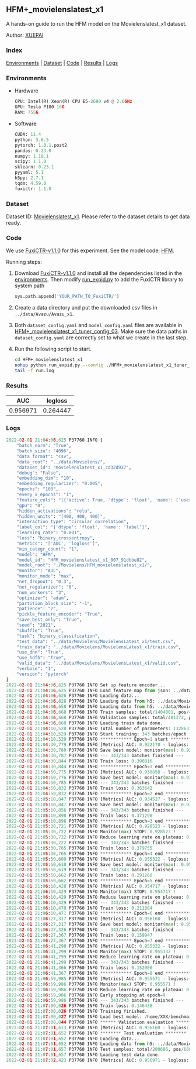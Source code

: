 ## HFM+_movielenslatest_x1

A hands-on guide to run the HFM model on the Movielenslatest_x1 dataset.

Author: [XUEPAI](https://github.com/xue-pai)

### Index
[Environments](#Environments) | [Dataset](#Dataset) | [Code](#Code) | [Results](#Results) | [Logs](#Logs)

### Environments
+ Hardware

  ```python
  CPU: Intel(R) Xeon(R) CPU E5-2690 v4 @ 2.6GHz
  GPU: Tesla P100 16G
  RAM: 755G

  ```

+ Software

  ```python
  CUDA: 11.4
  python: 3.6.5
  pytorch: 1.0.1.post2
  pandas: 0.23.0
  numpy: 1.18.1
  scipy: 1.1.0
  sklearn: 0.23.1
  pyyaml: 5.1
  h5py: 2.7.1
  tqdm: 4.59.0
  fuxictr: 1.1.0
  ```

### Dataset
Dataset ID: [Movielenslatest_x1](https://github.com/openbenchmark/BARS/blob/master/ctr_prediction/datasets/MovieLens/README.md#Movielenslatest_x1). Please refer to the dataset details to get data ready.

### Code

We use [FuxiCTR-v1.1.0](https://github.com/xue-pai/FuxiCTR/tree/v1.1.0) for this experiment. See the model code: [HFM](https://github.com/xue-pai/FuxiCTR/blob/v1.1.0/fuxictr/pytorch/models/HFM.py).

Running steps:

1. Download [FuxiCTR-v1.1.0](https://github.com/xue-pai/FuxiCTR/archive/refs/tags/v1.1.0.zip) and install all the dependencies listed in the [environments](#environments). Then modify [run_expid.py](./run_expid.py#L5) to add the FuxiCTR library to system path
    
    ```python
    sys.path.append('YOUR_PATH_TO_FuxiCTR/')
    ```

2. Create a data directory and put the downloaded csv files in `../data/Avazu/Avazu_x1`.

3. Both `dataset_config.yaml` and `model_config.yaml` files are available in [HFM+_movielenslatest_x1_tuner_config_03](./HFM+_movielenslatest_x1_tuner_config_03). Make sure the data paths in `dataset_config.yaml` are correctly set to what we create in the last step.

4. Run the following script to start.

    ```bash
    cd HFM+_movielenslatest_x1
    nohup python run_expid.py --config ./HFM+_movielenslatest_x1_tuner_config_03 --expid HFM_movielenslatest_x1_007_91dbbe82 --gpu 0 > run.log &
    tail -f run.log
    ```

### Results

| AUC | logloss  |
|:--------------------:|:--------------------:|
| 0.956971 | 0.264447  |


### Logs
```python
2022-02-01 21:04:06,625 P37760 INFO {
    "batch_norm": "True",
    "batch_size": "4096",
    "data_format": "csv",
    "data_root": "../data/Movielens/",
    "dataset_id": "movielenslatest_x1_cd32d937",
    "debug": "False",
    "embedding_dim": "10",
    "embedding_regularizer": "0.005",
    "epochs": "100",
    "every_x_epochs": "1",
    "feature_cols": "[{'active': True, 'dtype': 'float', 'name': ['user_id', 'item_id', 'tag_id'], 'type': 'categorical'}]",
    "gpu": "0",
    "hidden_activations": "relu",
    "hidden_units": "[400, 400, 400]",
    "interaction_type": "circular_correlation",
    "label_col": "{'dtype': 'float', 'name': 'label'}",
    "learning_rate": "0.001",
    "loss": "binary_crossentropy",
    "metrics": "['AUC', 'logloss']",
    "min_categr_count": "1",
    "model": "HFM",
    "model_id": "HFM_movielenslatest_x1_007_91dbbe82",
    "model_root": "./Movielens/HFM_movielenslatest_x1/",
    "monitor": "AUC",
    "monitor_mode": "max",
    "net_dropout": "0.3",
    "net_regularizer": "0",
    "num_workers": "3",
    "optimizer": "adam",
    "partition_block_size": "-1",
    "patience": "2",
    "pickle_feature_encoder": "True",
    "save_best_only": "True",
    "seed": "2021",
    "shuffle": "True",
    "task": "binary_classification",
    "test_data": "../data/Movielens/MovielensLatest_x1/test.csv",
    "train_data": "../data/Movielens/MovielensLatest_x1/train.csv",
    "use_dnn": "True",
    "use_hdf5": "True",
    "valid_data": "../data/Movielens/MovielensLatest_x1/valid.csv",
    "verbose": "1",
    "version": "pytorch"
}
2022-02-01 21:04:06,625 P37760 INFO Set up feature encoder...
2022-02-01 21:04:06,625 P37760 INFO Load feature_map from json: ../data/Movielens/movielenslatest_x1_cd32d937/feature_map.json
2022-02-01 21:04:06,626 P37760 INFO Loading data...
2022-02-01 21:04:06,628 P37760 INFO Loading data from h5: ../data/Movielens/movielenslatest_x1_cd32d937/train.h5
2022-02-01 21:04:06,658 P37760 INFO Loading data from h5: ../data/Movielens/movielenslatest_x1_cd32d937/valid.h5
2022-02-01 21:04:06,668 P37760 INFO Train samples: total/1404801, pos/467878, neg/936923, ratio/33.31%, blocks/1
2022-02-01 21:04:06,668 P37760 INFO Validation samples: total/401372, pos/134225, neg/267147, ratio/33.44%, blocks/1
2022-02-01 21:04:06,668 P37760 INFO Loading train data done.
2022-02-01 21:04:10,528 P37760 INFO Total number of parameters: 1328631.
2022-02-01 21:04:10,529 P37760 INFO Start training: 343 batches/epoch
2022-02-01 21:04:10,529 P37760 INFO ************ Epoch=1 start ************
2022-02-01 21:04:30,779 P37760 INFO [Metrics] AUC: 0.922170 - logloss: 1.496585
2022-02-01 21:04:30,780 P37760 INFO Save best model: monitor(max): 0.922170
2022-02-01 21:04:30,787 P37760 INFO --- 343/343 batches finished ---
2022-02-01 21:04:30,844 P37760 INFO Train loss: 0.398816
2022-02-01 21:04:30,844 P37760 INFO ************ Epoch=1 end ************
2022-02-01 21:04:50,775 P37760 INFO [Metrics] AUC: 0.930850 - logloss: 0.450947
2022-02-01 21:04:50,776 P37760 INFO Save best model: monitor(max): 0.930850
2022-02-01 21:04:50,785 P37760 INFO --- 343/343 batches finished ---
2022-02-01 21:04:50,832 P37760 INFO Train loss: 0.363642
2022-02-01 21:04:50,832 P37760 INFO ************ Epoch=2 end ************
2022-02-01 21:05:10,847 P37760 INFO [Metrics] AUC: 0.934527 - logloss: 0.319688
2022-02-01 21:05:10,847 P37760 INFO Save best model: monitor(max): 0.934527
2022-02-01 21:05:10,856 P37760 INFO --- 343/343 batches finished ---
2022-02-01 21:05:10,898 P37760 INFO Train loss: 0.371298
2022-02-01 21:05:10,898 P37760 INFO ************ Epoch=3 end ************
2022-02-01 21:05:30,721 P37760 INFO [Metrics] AUC: 0.928523 - logloss: 0.747766
2022-02-01 21:05:30,722 P37760 INFO Monitor(max) STOP: 0.928523 !
2022-02-01 21:05:30,722 P37760 INFO Reduce learning rate on plateau: 0.000100
2022-02-01 21:05:30,722 P37760 INFO --- 343/343 batches finished ---
2022-02-01 21:05:30,765 P37760 INFO Train loss: 0.379755
2022-02-01 21:05:30,765 P37760 INFO ************ Epoch=4 end ************
2022-02-01 21:05:50,609 P37760 INFO [Metrics] AUC: 0.955322 - logloss: 0.267231
2022-02-01 21:05:50,610 P37760 INFO Save best model: monitor(max): 0.955322
2022-02-01 21:05:50,619 P37760 INFO --- 343/343 batches finished ---
2022-02-01 21:05:50,662 P37760 INFO Train loss: 0.291268
2022-02-01 21:05:50,662 P37760 INFO ************ Epoch=5 end ************
2022-02-01 21:06:10,428 P37760 INFO [Metrics] AUC: 0.954717 - logloss: 0.311356
2022-02-01 21:06:10,429 P37760 INFO Monitor(max) STOP: 0.954717 !
2022-02-01 21:06:10,429 P37760 INFO Reduce learning rate on plateau: 0.000010
2022-02-01 21:06:10,429 P37760 INFO --- 343/343 batches finished ---
2022-02-01 21:06:10,470 P37760 INFO Train loss: 0.211864
2022-02-01 21:06:10,471 P37760 INFO ************ Epoch=6 end ************
2022-02-01 21:06:27,317 P37760 INFO [Metrics] AUC: 0.956160 - logloss: 0.267137
2022-02-01 21:06:27,317 P37760 INFO Save best model: monitor(max): 0.956160
2022-02-01 21:06:27,326 P37760 INFO --- 343/343 batches finished ---
2022-02-01 21:06:27,367 P37760 INFO Train loss: 0.159947
2022-02-01 21:06:27,367 P37760 INFO ************ Epoch=7 end ************
2022-02-01 21:06:41,298 P37760 INFO [Metrics] AUC: 0.955332 - logloss: 0.279518
2022-02-01 21:06:41,299 P37760 INFO Monitor(max) STOP: 0.955332 !
2022-02-01 21:06:41,299 P37760 INFO Reduce learning rate on plateau: 0.000001
2022-02-01 21:06:41,299 P37760 INFO --- 343/343 batches finished ---
2022-02-01 21:06:41,366 P37760 INFO Train loss: 0.152000
2022-02-01 21:06:41,367 P37760 INFO ************ Epoch=8 end ************
2022-02-01 21:06:59,985 P37760 INFO [Metrics] AUC: 0.955571 - logloss: 0.278921
2022-02-01 21:06:59,986 P37760 INFO Monitor(max) STOP: 0.955571 !
2022-02-01 21:06:59,986 P37760 INFO Reduce learning rate on plateau: 0.000001
2022-02-01 21:06:59,986 P37760 INFO Early stopping at epoch=9
2022-02-01 21:06:59,986 P37760 INFO --- 343/343 batches finished ---
2022-02-01 21:07:00,026 P37760 INFO Train loss: 0.146438
2022-02-01 21:07:00,026 P37760 INFO Training finished.
2022-02-01 21:07:00,027 P37760 INFO Load best model: /home/XXX/benchmarks/Movielens/HFM_movielenslatest_x1/movielenslatest_x1_cd32d937/HFM_movielenslatest_x1_007_91dbbe82.model
2022-02-01 21:07:00,044 P37760 INFO ****** Validation evaluation ******
2022-02-01 21:07:01,613 P37760 INFO [Metrics] AUC: 0.956160 - logloss: 0.267137
2022-02-01 21:07:01,652 P37760 INFO ******** Test evaluation ********
2022-02-01 21:07:01,652 P37760 INFO Loading data...
2022-02-01 21:07:01,652 P37760 INFO Loading data from h5: ../data/Movielens/movielenslatest_x1_cd32d937/test.h5
2022-02-01 21:07:01,657 P37760 INFO Test samples: total/200686, pos/66850, neg/133836, ratio/33.31%, blocks/1
2022-02-01 21:07:01,657 P37760 INFO Loading test data done.
2022-02-01 21:07:02,423 P37760 INFO [Metrics] AUC: 0.956971 - logloss: 0.264447

```

